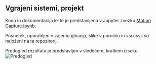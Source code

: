 ## Vgrajeni sistemi, projekt
Koda in dokumentacija le-te je predstavljena v Jupyter zvezku [Motion Capture.ipynb](https://github.com/98MM/VgrajeniSistemi/blob/main/Motion%20Capture.ipynb).

Posnetek, uporabljen v zajemu gibanja, slike v poročilu in vsi csvji so naloženi na ta repozitorij.

Predogled rezultata je predstavljen v sledečem, kratkem izseku.
![Predogled](./tracked.gif)
